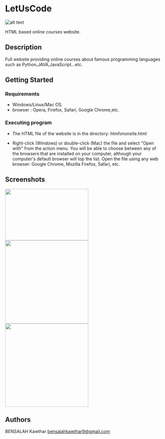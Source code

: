 # LetUsCode

![alt text](https://raw.githubusercontent.com/kawthar-bensalah/Let_Us_Code/master/logo.PNG)


HTML based online courses website.


## Description

Full website providing online courses about famous programming languages such as Python,JAVA,JavaScript...etc.

## Getting Started

### Requirements

* Windows/Linux/Mac OS.
* browser : Opera, Firefox, Safari, Google Chrome,etc.

### Executing program

* The HTML file of the website is in the directory: html\monsite.html

* Right-click (Windows) or double-click (Mac) the file and select "Open with" from the action menu. You will be able to choose between any of the browsers that are installed on your computer, although your computer's default browser will top the list. Open the file using any web browser: Google Chrome, Mozilla Firefox, Safari, etc. 
  
## Screenshots

<p float="left">
<img src="https://raw.githubusercontent.com/kawthar-bensalah/Let_Us_Code/master/screen6.PNG" width="270" height="167" /> <img src="https://raw.githubusercontent.com/kawthar-bensalah/Let_Us_Code/master/screen7.PNG" width="270" /> <img src="https://raw.githubusercontent.com/kawthar-bensalah/Let_Us_Code/master/screen8.PNG" width="270" />
 </p>
 

## Authors

BENSALAH Kawthar 
bensalahkawthar9@gmail.com

